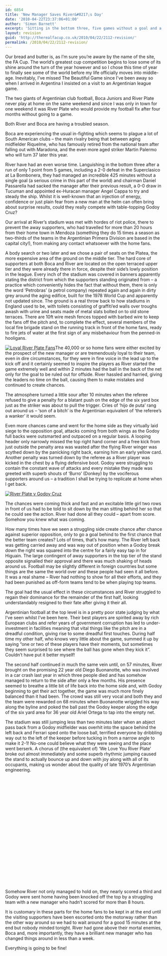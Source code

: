 ```yaml
---
id: 6854
title: 'New Manager Saves River&#8217;s Day'
date: '2010-04-22T23:37:06+01:00'
author: 'Simon Barnett'
excerpt: 'Sitting in the bottom three, five games without a goal and a new manager - could River Plate take anything from a game with table-topping Godoy Cruz? Our bread and butter is, as I''m sure you''re aware by the name of the site, the FA Cup.'
layout: revision
guid: 'http://therealfacup.co.uk/2010/04/22/2112-revision/'
permalink: /2010/04/22/2112-revision/
---
```


Our bread and butter is, as I’m sure you’re aware by the name of the site, the FA Cup. The world’s greatest cup competition begins to lose some of its shine around the turn of the year however and so I chose this time of year to finally see some of the world before my life officially moves into middle-age. Inevitably, I’ve missed The Beautiful Game since I’ve been away so when I arrived in Argentina I insisted on a visit to an Argentinian league game.

The two giants of Argentinian club football, Boca Juniors and River Plate never play at home on the same weekend and since I was only in town for one weekend it was River Plate who would provide my football fix after four months without going to a game.

Both River and Boca are having a troubled season.

Boca are experiencing the usual in-fighting which seems to plague a lot of South American clubs – the main rivalry being that between aging midfielder Riquelme, who has famously retired from the national team after falling out with Maradona, and the even more aged striker Martin Palermo who will turn 37 later this year.

River have had an even worse time. Languishing in the bottom three after a run of only 1 point from 5 games, including a 2-0 defeat in the Superclasico at La Bombonera, they had managed an incredible 425 minutes without a single goal (a serious crime in this part of the world) and chairman Daniel Passarella had sacked the manager after their previous result, a 0-0 draw in Tucuman and appointed ex-Huracan manager Angel Cappa to try and steady the ship. Whilst it is well-known that an injection of energy, confidence or just plain fear from a new man at the helm can often bring about surprise results, could they really compete with table-topping Godoy Cruz?

Our arrival at River’s stadium was met with hordes of riot police, there to prevent the away supporters, who had travelled for more than 20 hours from their home town in Mendoza (something they do 15 times a season as two-thirds of the teams in the Argentinian Primera Division are based in the capital city!), from making any contact whatsoever with the home fans.

A body search or two later and we chose a pair of seats on the Platea, the more expensive area of the ground on the middle tier. The hard core of supporters at both Boca and River are located on the open terraced upper tier and they were already there in force, despite their side’s lowly position in the league. Every inch of the stadium was covered in banners apparently stating the district from which the supporters standing originated from – a practice which conveniently hides the fact that without them, there is only the word ‘Petrobras’ (a petrol company) repeated again and again in dirty grey around the aging edifice, built for the 1978 World Cup and apparently not updated since. The ground is a real throw back to how stadiums in England used to be, with toilets consisting of graffiti’ed walls over troughs awash with urine and seats made of metal slats bolted on to old stone terraces. There are 10ft wire mesh fences topped with barbed wire to keep the fans off the pitch and, to complete the effect, several members of the local fire brigade stand on the running track in front of the home fans, ready to fire jets of water at the first sign of any misbehaviour from the penned-in hooligans.

[![Loyal River Plate Fans](http://delta.xssl.net/~sbarnett/therealfacup/wp-content/uploads/2010/04/CIMG2734-300x225.jpg "Loyal River Plate Fans")](http://delta.xssl.net/~sbarnett/therealfacup/wp-content/uploads/2010/04/CIMG2734.jpg)The 40,000 or so home fans were either excited by the prospect of the new manager or are tremendously loyal to their team, even in dire circumstances, for they were in fine voice in the lead up to the kick off and it certainly seemed to inspire the players as River started the game extremely well and within 2 minutes had the ball in the back of the net only for the goal to be ruled out for offside. River hassled and harried, giving the leaders no time on the ball, causing them to make mistakes and continued to create chances.

The atmosphere turned a little sour after 10 minutes when the referee refused to give a penalty for a blatant push on the edge of the six yard box just as the striker was about to pull the trigger. Cries of ‘hijo de puta’ rang out around us – ‘son of a bitch’ is the Argentinian equivalent of ‘the referee’s a wanker’ it would seem.

Even more chances came and went for the home side as they virtually laid siege to the opposition goal, attacks coming from both wings as the Godoy full backs were outsmarted and outpaced on a regular basis. A looping header only narrowly missed the top right hand corner and a free kick from just outside the penalty area was wasted after the flying River winger was scythed down by the panicking right back, earning him an early yellow card. Another penalty was turned down by the referee as a River player was kicked in the chest by a flying defensive boot. Godoy were struggling to contain the constant wave of attacks and every mistake they made was greeted with superb shouts of ‘Burro’ (Donkey) by the vociferous supporters around us – a tradition I shall be trying to replicate at home when I get back.

[![River Plate v Godoy Cruz](http://delta.xssl.net/~sbarnett/therealfacup/wp-content/uploads/2010/04/CIMG2743-300x225.jpg "River Plate v Godoy Cruz")](http://delta.xssl.net/~sbarnett/therealfacup/wp-content/uploads/2010/04/CIMG2743.jpg)

The chances were coming thick and fast and an excitable little girl two rows in front of us had to be told to sit down by the man sitting behind her so that he could see the action. River had done all they could – apart from score. Somehow you knew what was coming.

How many times have we seen a struggling side create chance after chance against superior opposition, only to go a goal behind to the first chance that the better team creates? Lots of times, that’s how many. The River left back was getting carried away and was way out of position when a Godoy break down the right was squared into the centre for a fairly easy tap in for Higuain. The large contingent of away supporters in the top tier of the stand opposite signalled their approval and there was much shaking of heads around us. Football may be slightly different in foreign countries but some things are the same the world over and these people had seen it all before. It was a real shame – River had nothing to show for all their efforts, and they had been punished as off-form teams tend to be when playing top teams.

The goal had the usual effect in these circumstances and River struggled to regain their dominance for the remainder of the first half, looking understandably resigned to their fate after giving it their all.

Argentinian football at the top level is in a pretty poor state judging by what I’ve seen whilst I’ve been here. Their best players are spirited away by rich European clubs and refer years of government corruption has led to under-investment in facilities meaning that vital things like the pitch are in a dreadful condition, giving rise to some dreadful first touches. During half time my other half, who knows very little about the game, summed it up by saying “one or two of these players have their moments, but sometimes they seem surprised to see where the ball has gone when they kick it”. Couldn’t have put it better myself!

The second half continued in much the same vein until, on 57 minutes, River brought on the promising 22 year old Diego Buonanotte, who was involved in a car crash last year in which three people died and has somehow managed to return to the side after only a few months. His presence seemed to breathe a little bit of life back into the home side and, with Godoy beginning to get their act together, the game was much more finely balanced than it had been. The crowd was still very vocal and both they and the team were rewarded on 68 minutes when Buonanotte wriggled his way along the byline and poked the ball past the Godoy keeper along the edge of the six yard area for 36 year old Ariel Ortega to tap into the empty net.

The stadium was still jumping less than two minutes later when an abject pass back from a Godoy midfielder was overhit into the space behind the left back and Ferrari sped onto the loose ball, terrified everyone by dribbling way out to the left of the keeper before tucking in from a narrow angle to make it 2-1! No-one could believe what they were seeing and the place went berserk. A chorus of (the equivalent of) ‘We Love You River Plate’ broke out almost immediately and some superb rhythmic jumping caused the stand to actually bounce up and down with joy along with all of its occupants, making us wonder about the quality of late 1970’s Argentinian engineering.

<object classid="clsid:d27cdb6e-ae6d-11cf-96b8-444553540000" codebase="http://download.macromedia.com/pub/shockwave/cabs/flash/swflash.cab#version=6,0,40,0" height="344" width="425"><param name="allowFullScreen" value="true"></param><param name="allowscriptaccess" value="always"></param><param name="src" value="http://www.youtube.com/v/sH-BheP5zMg&hl=en&fs=1"></param><param name="allowfullscreen" value="true"></param><embed allowfullscreen="true" allowscriptaccess="always" height="344" src="http://www.youtube.com/v/sH-BheP5zMg&hl=en&fs=1" type="application/x-shockwave-flash" width="425"></embed></object>

Somehow River not only managed to hold on, they nearly scored a third and Godoy were sent home having been knocked off the top by a struggling team with a new manager who hadn’t scored for more than 8 hours.

It is customary in these parts for the home fans to be kept in at the end until the visiting supporters have been escorted onto the motorway rather than the other way around so we had to wait around for a good 15 minutes at the end but nobody minded tonight. River had gone above their mortal enemies, Boca and, more importantly, they have a brilliant new manager who has changed things around in less than a week.

Everything is going to be fine!